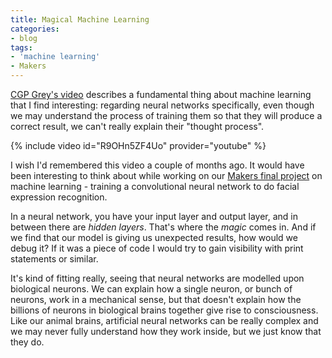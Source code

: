 ```yaml
---
title: Magical Machine Learning
categories:
- blog
tags:
- 'machine learning'
- Makers
---
```

[CGP Grey's video](https://www.youtube.com/watch?v=R9OHn5ZF4Uo) describes a fundamental thing about machine learning that I find interesting: regarding neural networks specifically, even though we may understand the process of training them so that they will produce a correct result, we can't really explain their "thought process".<!--more-->

{% include video id="R9OHn5ZF4Uo" provider="youtube" %}

I wish I'd remembered this video a couple of months ago. It would have been interesting to think about while working on our [Makers final project](https://github.com/dafuloth/soda) on machine learning - training a convolutional neural network to do facial expression recognition.

In a neural network, you have your input layer and output layer, and in between there are *hidden layers*. That's where the *magic* comes in. And if we find that our model is giving us unexpected results, how would we debug it? If it was a piece of code I would try to gain visibility with print statements or similar.

It's kind of fitting really, seeing that neural networks are modelled upon biological neurons. We can explain how a single neuron, or bunch of neurons, work in a mechanical sense, but that doesn't explain how the billions of neurons in biological brains together give rise to consciousness. Like our animal brains, artificial neural networks can be really complex and we may never fully understand how they work inside, but we just know that they do.

